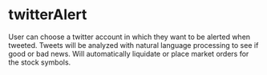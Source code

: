 # twitterAlert
User can choose a twitter account in which they want to be alerted when tweeted. 
Tweets will be analyzed with natural language processing to see if good or bad news.
Will automatically liquidate or place market orders for the stock symbols.

